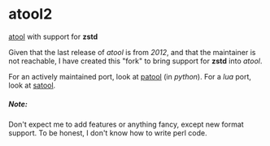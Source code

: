 # atool2
[atool][1] with support for **zstd**

Given that the last release of *atool* is from *2012*, and that the maintainer is not reachable, I have created this "fork" to bring support for **zstd** into *atool*.

For an actively maintained port, look at [patool](https://github.com/wummel/patool) (in *python*). For a *lua* port, look at [satool](https://gitlab.com/kurenaiz/satool).

##### Note:
Don't expect me to add features or anything fancy, except new format support. To be honest, I don't know how to write perl code.



[1]: https://www.nongnu.org/atool/
